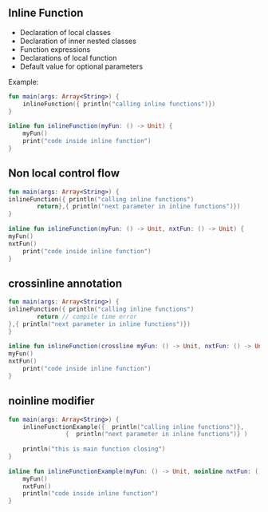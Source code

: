 
## Inline Function
- Declaration of local classes
- Declaration of inner nested classes
- Function expressions
- Declarations of local function
- Default value for optional parameters

Example:
```kotlin
fun main(args: Array<String>) {  
    inlineFunction({ println("calling inline functions")})  
}  
  
inline fun inlineFunction(myFun: () -> Unit) {  
    myFun()  
    print("code inside inline function")  
}  
```

## Non local control flow
```kotlin
fun main(args: Array<String>) {  
inlineFunction({ println("calling inline functions")  
        return},{ println("next parameter in inline functions")})  
}  
  
inline fun inlineFunction(myFun: () -> Unit, nxtFun: () -> Unit) {  
myFun()  
nxtFun()  
    print("code inside inline function")  
}  
```

## crossinline annotation
```kotlin
fun main(args: Array<String>) {  
inlineFunction({ println("calling inline functions")  
        return // compile time error  
},{ println("next parameter in inline functions")})  
}  
  
inline fun inlineFunction(crossline myFun: () -> Unit, nxtFun: () -> Unit) {  
myFun()  
nxtFun()  
    print("code inside inline function")  
}  
```

## noinline modifier
```kotlin
fun main(args: Array<String>) {  
    inlineFunctionExample({  println("calling inline functions")},  
                {  println("next parameter in inline functions")} )  
      
    println("this is main function closing")  
}  
  
inline fun inlineFunctionExample(myFun: () -> Unit, noinline nxtFun: () -> Unit  ) {  
    myFun()  
    nxtFun()  
    println("code inside inline function")  
}  
```
